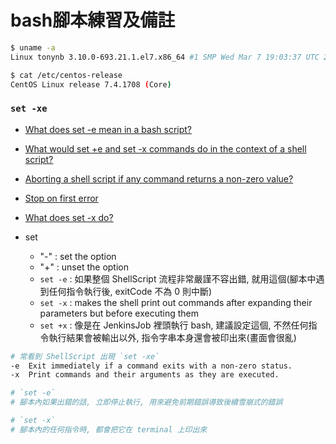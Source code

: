 # bash腳本練習及備註

```sh
$ uname -a
Linux tonynb 3.10.0-693.21.1.el7.x86_64 #1 SMP Wed Mar 7 19:03:37 UTC 2018 x86_64 x86_64 x86_64 GNU/Linux

$ cat /etc/centos-release
CentOS Linux release 7.4.1708 (Core)
```


### `set -xe`

- [What does set -e mean in a bash script?](https://stackoverflow.com/questions/19622198/what-does-set-e-mean-in-a-bash-script)
- [What would set +e and set -x commands do in the context of a shell script?](https://superuser.com/questions/1113014/what-would-set-e-and-set-x-commands-do-in-the-context-of-a-shell-script)
- [Aborting a shell script if any command returns a non-zero value?](https://stackoverflow.com/questions/821396/aborting-a-shell-script-if-any-command-returns-a-non-zero-value/821419#821419)
- [Stop on first error](https://stackoverflow.com/questions/3474526/stop-on-first-error)
- [What does set -x do?](https://stackoverflow.com/questions/36273665/what-does-set-x-do)

- set
    - "-" : set the option
    - "+" : unset the option
    - `set -e` : 如果整個 ShellScript 流程非常嚴謹不容出錯, 就用這個(腳本中遇到任何指令執行後, exitCode 不為 0 則中斷)
    - `set -x` : makes the shell print out commands after expanding their parameters but before executing them
    - `set +x` : 像是在 JenkinsJob 裡頭執行 bash, 建議設定這個, 不然任何指令執行結果會被輸出以外, 指令字串本身還會被印出來(畫面會很亂)

```sh
# 常看到 ShellScript 出現 `set -xe`
-e  Exit immediately if a command exits with a non-zero status.
-x  Print commands and their arguments as they are executed.

# `set -e` 
# 腳本內如果出錯的話, 立即停止執行, 用來避免前期錯誤導致後續雪崩式的錯誤

# `set -x`
# 腳本內的任何指令時, 都會把它在 terminal 上印出來
```